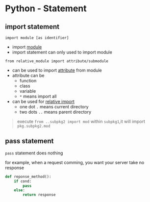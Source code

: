 # Python - Statement

## import statement

`import module [as identifier]`

- import [module](python-glossary.md#module)
- import statement can only used to import module

`from relative_module import attribute/submodule`

- can be used to import [attribute](python-module.md) from module
- attribute can be
  - function 
  - class
  - variable
  - `*` means import all
- can be used for [relative import](python-import.md#relative-import)
  - one dot `.` means current directory
  - two dots `..` means parent directory

> execute `from ..subpkg2 import mod` within `subpkg1`,it will import `pkg.subpkg2.mod`

## pass statement

`pass` statement does nothing

for example, when a request comming, you want your server take no response

```py
def reponse_method():
    if cond:
        pass
    else:
        return response
```

